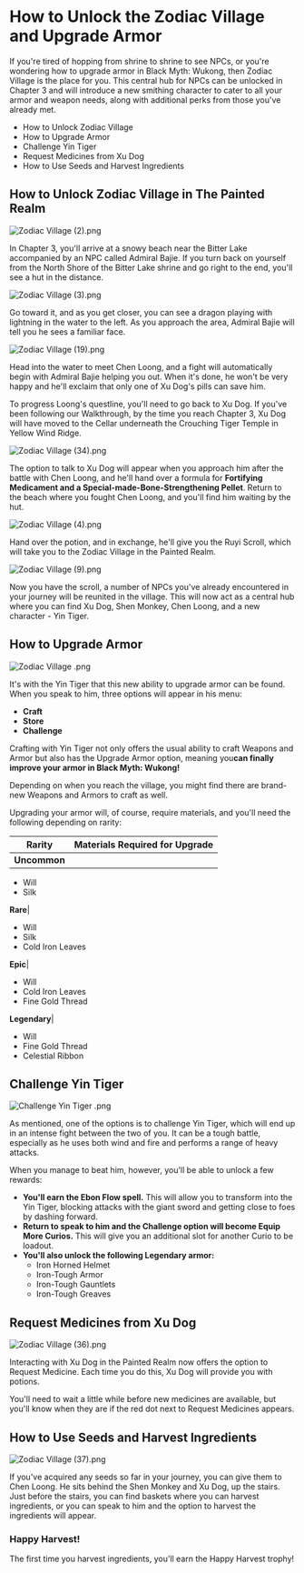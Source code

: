 # How to Unlock the Zodiac Village and Upgrade Armor

If you're tired of hopping from shrine to shrine to see NPCs, or you're wondering how to upgrade armor in Black Myth: Wukong, then Zodiac Village is the place for you. This central hub for NPCs can be unlocked in Chapter 3 and will introduce a new smithing character to cater to all your armor and weapon needs, along with additional perks from those you've already met. 

  * How to Unlock Zodiac Village
  * How to Upgrade Armor
  * Challenge Yin Tiger
  * Request Medicines from Xu Dog
  * How to Use Seeds and Harvest Ingredients

## How to Unlock Zodiac Village in The Painted Realm

![Zodiac Village \(2\).png](https://oyster.ignimgs.com/mediawiki/apis.ign.com/black-myth-wukong/b/bf/Zodiac_Village_%282%29.png)

In Chapter 3, you'll arrive at a snowy beach near the Bitter Lake accompanied by an NPC called Admiral Bajie. If you turn back on yourself from the North Shore of the Bitter Lake shrine and go right to the end, you'll see a hut in the distance. 

![Zodiac Village \(3\).png](https://oyster.ignimgs.com/mediawiki/apis.ign.com/black-myth-wukong/f/f9/Zodiac_Village_%283%29.png)

Go toward it, and as you get closer, you can see a dragon playing with lightning in the water to the left. As you approach the area, Admiral Bajie will tell you he sees a familiar face. 

![Zodiac Village \(19\).png](https://oyster.ignimgs.com/mediawiki/apis.ign.com/black-myth-wukong/e/e7/Zodiac_Village_%2819%29.png)

Head into the water to meet Chen Loong, and a fight will automatically begin with Admiral Bajie helping you out. When it's done, he won't be very happy and he'll exclaim that only one of Xu Dog's pills can save him. 

To progress Loong's questline, you'll need to go back to Xu Dog. If you've been following our Walkthrough, by the time you reach Chapter 3, Xu Dog will have moved to the Cellar underneath the Crouching Tiger Temple in Yellow Wind Ridge. 

![Zodiac Village \(34\).png](https://oyster.ignimgs.com/mediawiki/apis.ign.com/black-myth-wukong/a/aa/Zodiac_Village_%2834%29.png)

The option to talk to Xu Dog will appear when you approach him after the battle with Chen Loong, and he'll hand over a formula for **Fortifying Medicament and a Special-made-Bone-Strengthening Pellet**. Return to the beach where you fought Chen Loong, and you'll find him waiting by the hut. 

![Zodiac Village \(4\).png](https://oyster.ignimgs.com/mediawiki/apis.ign.com/black-myth-wukong/f/fa/Zodiac_Village_%284%29.png)

Hand over the potion, and in exchange, he'll give you the Ruyi Scroll, which will take you to the Zodiac Village in the Painted Realm. 

![Zodiac Village \(9\).png](https://oyster.ignimgs.com/mediawiki/apis.ign.com/black-myth-wukong/4/4c/Zodiac_Village_%289%29.png)

Now you have the scroll, a number of NPCs you've already encountered in your journey will be reunited in the village. This will now act as a central hub where you can find Xu Dog, Shen Monkey, Chen Loong, and a new character - Yin Tiger. 

## How to Upgrade Armor

![Zodiac Village .png](https://oyster.ignimgs.com/mediawiki/apis.ign.com/black-myth-wukong/3/3b/Zodiac_Village_.png)

It's with the Yin Tiger that this new ability to upgrade armor can be found. When you speak to him, three options will appear in his menu: 

  * **Craft**
  * **Store**
  * **Challenge**

Crafting with Yin Tiger not only offers the usual ability to craft Weapons and Armor but also has the Upgrade Armor option, meaning you**can finally improve your armor in Black Myth: Wukong!**

Depending on when you reach the village, you might find there are brand-new Weapons and Armors to craft as well.

Upgrading your armor will, of course, require materials, and you'll need the following depending on rarity: 

Rarity | Materials Required for Upgrade   
---|---  
**Uncommon**| 

  * Will
  * Silk

**Rare**| 

  * Will
  * Silk
  * Cold Iron Leaves

**Epic**| 

  * Will
  * Cold Iron Leaves
  * Fine Gold Thread

**Legendary**| 

  * Will
  * Fine Gold Thread
  * Celestial Ribbon

## Challenge Yin Tiger

![Challenge Yin Tiger .png](https://oyster.ignimgs.com/mediawiki/apis.ign.com/black-myth-wukong/b/ba/Challenge_Yin_Tiger_.png)

As mentioned, one of the options is to challenge Yin Tiger, which will end up in an intense fight between the two of you. It can be a tough battle, especially as he uses both wind and fire and performs a range of heavy attacks. 

When you manage to beat him, however, you'll be able to unlock a few rewards: 

  * **You'll earn the Ebon Flow spell.** This will allow you to transform into the Yin Tiger, blocking attacks with the giant sword and getting close to foes by dashing forward. 
  * **Return to speak to him and the Challenge option will become Equip More Curios.** This will give you an additional slot for another Curio to be loadout. 
  * **You'll also unlock the following Legendary armor:**
    * Iron Horned Helmet
    * Iron-Tough Armor
    * Iron-Tough Gauntlets
    * Iron-Tough Greaves

## Request Medicines from Xu Dog

![Zodiac Village \(36\).png](https://oyster.ignimgs.com/mediawiki/apis.ign.com/black-myth-wukong/b/b4/Zodiac_Village_%2836%29.png)

Interacting with Xu Dog in the Painted Realm now offers the option to Request Medicine. Each time you do this, Xu Dog will provide you with potions. 

You'll need to wait a little while before new medicines are available, but you'll know when they are if the red dot next to Request Medicines appears. 

## How to Use Seeds and Harvest Ingredients

![Zodiac Village \(37\).png](https://oyster.ignimgs.com/mediawiki/apis.ign.com/black-myth-wukong/a/a9/Zodiac_Village_%2837%29.png)

If you've acquired any seeds so far in your journey, you can give them to Chen Loong. He sits behind the Shen Monkey and Xu Dog, up the stairs. Just before the stairs, you can find baskets where you can harvest ingredients, or you can speak to him and the option to harvest the ingredients will appear. 

### Happy Harvest!

The first time you harvest ingredients, you'll earn the Happy Harvest trophy! 
